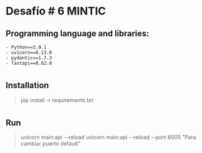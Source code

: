 # Desafío # 6 MINTIC 

## Programming language and libraries:
    - Python==3.9.1
    - uvicorn==0.13.0
    - pydantic==1.7.3
    - fastapi==0.62.0


#
## Installation


>  pip install -r requirements.txt

#
##  Run

>  uvicorn main:api --reload
>  uvicorn main:api --reload --port 8005  "Para cambiar puerto default"



